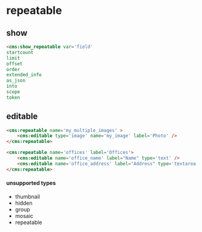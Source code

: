 # repeatable

## show

```html
<cms:show_repeatable var='field'
startcount
limit
offset
order
extended_info
as_json
into
scope
token
```

## editable

```html
<cms:repeatable name='my_multiple_images' >
    <cms:editable type='image' name='my_image' label='Photo' />
</cms:repeatable>
```

```html
<cms:repeatable name='offices' label='Offices'>
    <cms:editable name='office_name' label="Name" type='text' />
    <cms:editable name='office_address' label="Address" type='textarea' />
</cms:repeatable>
```

#### unsupported types
* thumbnail
* hidden
* group
* mosaic
* repeatable
